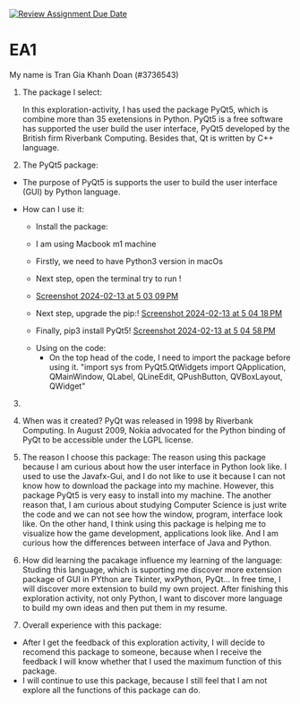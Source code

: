 [![Review Assignment Due Date](https://classroom.github.com/assets/deadline-readme-button-24ddc0f5d75046c5622901739e7c5dd533143b0c8e959d652212380cedb1ea36.svg)](https://classroom.github.com/a/FJiO-WNb)
# EA1
My name is Tran Gia Khanh Doan (#3736543)

1. The package I select:

   In this exploration-activity, I has used the package PyQt5, which is combine more than 35 exetensions in Python. PyQt5 is a free software has supported the user build the user interface, PyQt5 developed by the British firm Riverbank Computing. Besides that, Qt is written by C++ language.

2. The PyQt5 package:
  + The purpose of PyQt5 is supports the user to build the user interface (GUI) by Python language.
  + How can I use it:
    - Install the package:
    +  I am using Macbook m1 machine
    + Firstly, we need to have Python3 version in macOs
    + Next step, open the terminal try to run !
    + [Screenshot 2024-02-13 at 5 03 09 PM](https://github.com/CS2613-WI24-FR01B/exploration-activity-1-AndrewDoanTran/assets/155690892/5a389db1-739d-4c2a-8c8b-6048facec473)
    + Next step, upgrade the pip:!
      [Screenshot 2024-02-13 at 5 04 18 PM](https://github.com/CS2613-WI24-FR01B/exploration-activity-1-AndrewDoanTran/assets/155690892/72ad820c-47cd-4b9e-9777-4624a63c34b3)

    + Finally, pip3 install PyQt5!
      [Screenshot 2024-02-13 at 5 04 58 PM](https://github.com/CS2613-WI24-FR01B/exploration-activity-1-AndrewDoanTran/assets/155690892/0d3267e7-76a6-4146-9acd-383a0ff05326)

      
    - Using on the code:
      + On the top head of the code, I need to import the package before using it.
       "import sys
      from PyQt5.QtWidgets import QApplication, QMainWindow, QLabel, QLineEdit, QPushButton, QVBoxLayout, QWidget"
3. 

4. When was it created?
   PyQt was released in 1998 by Riverbank Computing. In August 2009, Nokia advocated for the Python binding of PyQt to be accessible under the LGPL license.
5. The reason I choose this package:
   The reason using this package because I am curious about how the user interface in Python look like. I used to use the Javafx-Gui, and I do not like to use it because I can not know how to download the package into my machine. However, this package PyQt5 is very easy to install into my machine. The another reason that, I am curious about studying Computer Science is just write the code and we can not see how the window, program, interface look like. On the other hand, I think using this package is helping me to visualize how the game development, applications look like. And I am curious how the differences between interface of Java and Python. 

6. How did learning the pacakage influence my learning of the language:
   Studing this language, which is suporting me discover more extension package of GUI in PYthon are Tkinter, wxPython, PyQt... In free time, I will discover more extension to build my own project. After finishing this exploration activity, not only Python, I want to discover more language to build my own ideas and then put them in my resume. 
7.  Overall experience with this package:
   + After I get the feedback of this exploration activity, I will decide to recomend this package to someone, because when I receive the feedback I will know whether that I used the maximum function of this package.
   + I will continue to use this package, because I still feel that I am not explore all the functions of this package can do.
    
